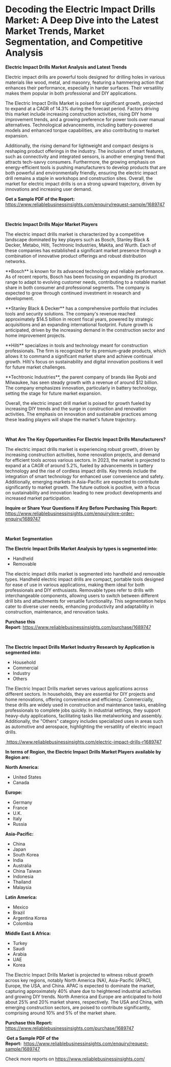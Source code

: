 <p><h1>Decoding the Electric Impact Drills Market: A Deep Dive into the Latest Market Trends, Market Segmentation, and Competitive Analysis</h1></p><p><strong>Electric Impact Drills Market Analysis and Latest Trends</strong></p>
<p><p>Electric impact drills are powerful tools designed for drilling holes in various materials like wood, metal, and masonry, featuring a hammering action that enhances their performance, especially in harder surfaces. Their versatility makes them popular in both professional and DIY applications.</p><p>The Electric Impact Drills Market is poised for significant growth, projected to expand at a CAGR of 14.3% during the forecast period. Factors driving this market include increasing construction activities, rising DIY home improvement trends, and a growing preference for power tools over manual alternatives. Technological advancements, including battery-powered models and enhanced torque capabilities, are also contributing to market expansion.</p><p>Additionally, the rising demand for lightweight and compact designs is reshaping product offerings in the industry. The inclusion of smart features, such as connectivity and integrated sensors, is another emerging trend that attracts tech-savvy consumers. Furthermore, the growing emphasis on energy-efficient tools is pushing manufacturers to develop products that are both powerful and environmentally friendly, ensuring the electric impact drill remains a staple in workshops and construction sites. Overall, the market for electric impact drills is on a strong upward trajectory, driven by innovations and increasing user demand.</p></p>
<p><strong>Get a Sample PDF of the Report:&nbsp;</strong> <a href="https://www.reliablebusinessinsights.com/enquiry/request-sample/1689747?utm_campaign=2397&utm_medium=2&utm_source=Github&utm_content=ia&utm_term=19022025&utm_id=electric-impact-drills">https://www.reliablebusinessinsights.com/enquiry/request-sample/1689747</a></p>
<p>&nbsp;</p>
<p><strong>Electric Impact Drills Major Market Players</strong></p>
<p><p>The electric impact drills market is characterized by a competitive landscape dominated by key players such as Bosch, Stanley Black & Decker, Metabo, Hilti, Techtronic Industries, Makita, and Wurth. Each of these companies has established a significant market presence through a combination of innovative product offerings and robust distribution networks.</p><p>**Bosch** is known for its advanced technology and reliable performance. As of recent reports, Bosch has been focusing on expanding its product range to adapt to evolving customer needs, contributing to a notable market share in both consumer and professional segments. The company is expected to grow through continued investment in research and development.</p><p>**Stanley Black & Decker** has a comprehensive portfolio that includes tools and security solutions. The company's revenue reached approximately $14.5 billion in recent fiscal years, powered by strategic acquisitions and an expanding international footprint. Future growth is anticipated, driven by the increasing demand in the construction sector and home improvement projects.</p><p>**Hilti** specializes in tools and technology meant for construction professionals. The firm is recognized for its premium-grade products, which allows it to command a significant market share and achieve continual growth. Hilti's focus on sustainability and digital innovation positions it well for future market challenges.</p><p>**Techtronic Industries**, the parent company of brands like Ryobi and Milwaukee, has seen steady growth with a revenue of around $12 billion. The company emphasizes innovation, particularly in battery technology, setting the stage for future market expansion.</p><p>Overall, the electric impact drill market is poised for growth fueled by increasing DIY trends and the surge in construction and renovation activities. The emphasis on innovation and sustainable practices among these leading players will shape the market's future trajectory.</p></p>
<p>&nbsp;</p>
<p><strong>What Are The Key Opportunities For Electric Impact Drills Manufacturers?</strong></p>
<p><p>The electric impact drills market is experiencing robust growth, driven by increasing construction activities, home renovation projects, and demand for efficient tools across various sectors. In 2023, the market is projected to expand at a CAGR of around 5.2%, fueled by advancements in battery technology and the rise of cordless impact drills. Key trends include the integration of smart technology for enhanced user convenience and safety. Additionally, emerging markets in Asia-Pacific are expected to contribute significantly to market growth. The future outlook is positive, with a focus on sustainability and innovation leading to new product developments and increased market participation.</p></p>
<p><strong>Inquire or Share Your Questions If Any Before Purchasing This Report:</strong> <a href="https://www.reliablebusinessinsights.com/enquiry/pre-order-enquiry/1689747?utm_campaign=2397&utm_medium=2&utm_source=Github&utm_content=ia&utm_term=19022025&utm_id=electric-impact-drills">https://www.reliablebusinessinsights.com/enquiry/pre-order-enquiry/1689747</a></p>
<p>&nbsp;</p>
<p><strong>Market Segmentation</strong></p>
<p><strong>The Electric Impact Drills Market Analysis by types is segmented into:</strong></p>
<p><ul><li>Handheld</li><li>Removable</li></ul></p>
<p><p>The electric impact drills market is segmented into handheld and removable types. Handheld electric impact drills are compact, portable tools designed for ease of use in various applications, making them ideal for both professionals and DIY enthusiasts. Removable types refer to drills with interchangeable components, allowing users to switch between different drill bits and attachments for versatile functionality. This segmentation helps cater to diverse user needs, enhancing productivity and adaptability in construction, maintenance, and renovation tasks.</p></p>
<p><strong>Purchase this Report:&nbsp;</strong><a href="https://www.reliablebusinessinsights.com/purchase/1689747?utm_campaign=2397&utm_medium=2&utm_source=Github&utm_content=ia&utm_term=19022025&utm_id=electric-impact-drills">https://www.reliablebusinessinsights.com/purchase/1689747</a></p>
<p>&nbsp;</p>
<p><strong>The Electric Impact Drills Market Industry Research by Application is segmented into:</strong></p>
<p><ul><li>Household</li><li>Commercial</li><li>Industry</li><li>Others</li></ul></p>
<p><p>The Electric Impact Drills market serves various applications across different sectors. In households, they are essential for DIY projects and home renovations, offering convenience and efficiency. Commercially, these drills are widely used in construction and maintenance tasks, enabling professionals to complete jobs quickly. In industrial settings, they support heavy-duty applications, facilitating tasks like metalworking and assembly. Additionally, the "Others" category includes specialized uses in areas such as automotive and aerospace, highlighting the versatility of electric impact drills.</p></p>
<p><a href="https://www.reliablebusinessinsights.com/electric-impact-drills-r1689747?utm_campaign=2397&utm_medium=2&utm_source=Github&utm_content=ia&utm_term=19022025&utm_id=electric-impact-drills">&nbsp;https://www.reliablebusinessinsights.com/electric-impact-drills-r1689747</a></p>
<p><strong>In terms of Region, the Electric Impact Drills Market Players available by Region are:</strong></p>
<p>
    <p> <strong> North America: </strong>
        <ul>
            <li>United States</li>
            <li>Canada</li>
        </ul>
        </p> 
    <p> <strong> Europe: </strong>
        <ul>
            <li>Germany</li>
            <li>France</li>
            <li>U.K.</li>
            <li>Italy</li>
            <li>Russia</li>
        </ul>
        </p> 
    <p> <strong> Asia-Pacific: </strong>
        <ul>
            <li>China</li>
            <li>Japan</li>
            <li>South Korea</li>
            <li>India</li>
            <li>Australia</li>
            <li>China Taiwan</li>
            <li>Indonesia</li>
            <li>Thailand</li>
            <li>Malaysia</li>
        </ul>
        </p> 
    <p> <strong> Latin America: </strong>
        <ul>
            <li>Mexico</li>
            <li>Brazil</li>
            <li>Argentina Korea</li>
            <li>Colombia</li>
        </ul>
        </p> 
    <p> <strong> Middle East & Africa: </strong>
        <ul>
            <li>Turkey</li>
            <li>Saudi</li>
            <li>Arabia</li>
            <li>UAE</li>
            <li>Korea</li>
        </ul>
    </p>
    </p>
<p><p>The Electric Impact Drills Market is projected to witness robust growth across key regions, notably North America (NA), Asia-Pacific (APAC), Europe, the USA, and China. APAC is expected to dominate the market, capturing approximately 40% share due to heightened industrial activities and growing DIY trends. North America and Europe are anticipated to hold about 25% and 20% market shares, respectively. The USA and China, with emerging construction sectors, are poised to contribute significantly, comprising around 10% and 5% of the market share.</p></p>
<p><strong>Purchase this Report: </strong><a href="https://www.reliablebusinessinsights.com/purchase/1689747?utm_campaign=2397&utm_medium=2&utm_source=Github&utm_content=ia&utm_term=19022025&utm_id=electric-impact-drills">https://www.reliablebusinessinsights.com/purchase/1689747</a></p>
<p>&nbsp;<strong>Get a Sample PDF of the Report:&nbsp;&nbsp;</strong><a href="https://www.reliablebusinessinsights.com/enquiry/request-sample/1689747?utm_campaign=2397&utm_medium=2&utm_source=Github&utm_content=ia&utm_term=19022025&utm_id=electric-impact-drills">https://www.reliablebusinessinsights.com/enquiry/request-sample/1689747</a></p>
<p><strong></strong></p>
<p>Check more reports on <a href="https://www.reliablebusinessinsights.com/?utm_campaign=2397&utm_medium=2&utm_source=Github&utm_content=ia&utm_term=19022025&utm_id=electric-impact-drills">https://www.reliablebusinessinsights.com/</a></p>